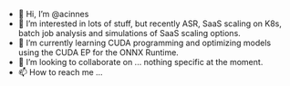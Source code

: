 - 👋 Hi, I’m @acinnes
- 👀 I’m interested in lots of stuff, but recently ASR, SaaS scaling on K8s, batch job analysis and simulations of SaaS scaling options.
- 🌱 I’m currently learning CUDA programming and optimizing models using the CUDA EP for the ONNX Runtime.
- 💞️ I’m looking to collaborate on ... nothing specific at the moment.
- 📫 How to reach me ...

<!---
acinnes/acinnes is a ✨ special ✨ repository because its `README.md` (this file) appears on your GitHub profile.
You can click the Preview link to take a look at your changes.
--->

